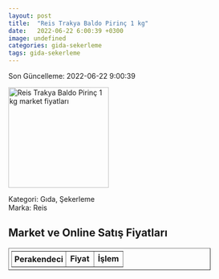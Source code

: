 ```yaml
---
layout: post
title:  "Reis Trakya Baldo Pirinç 1 kg"
date:   2022-06-22 6:00:39 +0300
image: undefined
categories: gida-sekerleme
tags: gida-sekerleme
---
```


Son Güncelleme: 2022-06-22 9:00:39

<img src="undefined" width="200" alt="Reis Trakya Baldo Pirinç 1 kg market fiyatları" />

Kategori: Gıda, Şekerleme
<br />
Marka: Reis

<h2>Market ve Online Satış Fiyatları</h2>

<table border="1" style="padding: 5px;width:80%;">
  <tr>
    <td style="padding: 5px;"><strong>Perakendeci</strong></td>
    <td><strong>Fiyat</strong></td>
    <td><strong>İşlem</strong></td>
  </tr>
  
</table>
